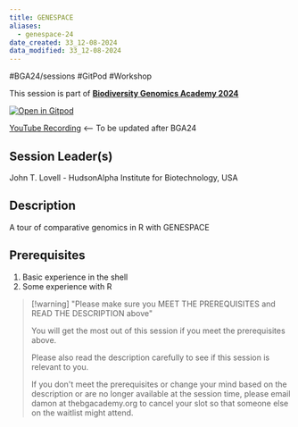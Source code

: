 ```yaml
---
title: GENESPACE
aliases:
  - genespace-24
date_created: 33_12-08-2024
data_modified: 33_12-08-2024
---
```

#BGA24/sessions #GitPod #Workshop 

This session is part of [**Biodiversity Genomics Academy 2024**](https://thebgacademy.org/)

[![Open in Gitpod](https://gitpod.io/button/open-in-gitpod.svg)](https://gitpod.io/#https://github.com/thebgacademy/GENESPACE)

[YouTube Recording](https://www.youtube.com/@thebiodiversitygenomicsacademy) <-- To be updated after BGA24

## Session Leader(s)

John T. Lovell - HudsonAlpha Institute for Biotechnology, USA

## Description

A tour of comparative genomics in R with GENESPACE

## Prerequisites

1. Basic experience in the shell
2. Some experience with R

>[!warning] "Please make sure you MEET THE PREREQUISITES and READ THE DESCRIPTION above"
>
>    You will get the most out of this session if you meet the prerequisites above.
>
>    Please also read the description carefully to see if this session is relevant to you.
>    
>    If you don't meet the prerequisites or change your mind based on the description or are no longer available at the session time, please email damon at thebgacademy.org to cancel your slot so that someone else on the waitlist might attend.